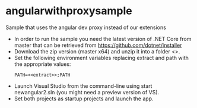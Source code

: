 # angularwithproxysample
Sample that uses the angular dev proxy instead of our extensions

* In order to run the sample you need the latest version of .NET Core from master that can be retrieved from https://github.com/dotnet/installer
* Download the zip version (master x64) and unzip it into a folder <<extract>>.
* Set the following environment variables replacing extract and path with the appropriate values:
  ```console
  PATH=<<extract>>;PATH
  ```
* Launch Visual Studio from the command-line using start newangular2.sln (you might need a preview version of VS).
* Set both projects as startup projects and launch the app.
